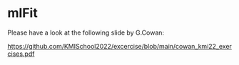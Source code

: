 # mlFit

Please have a look at the following slide by G.Cowan:

https://github.com/KMISchool2022/excercise/blob/main/cowan_kmi22_exercises.pdf
